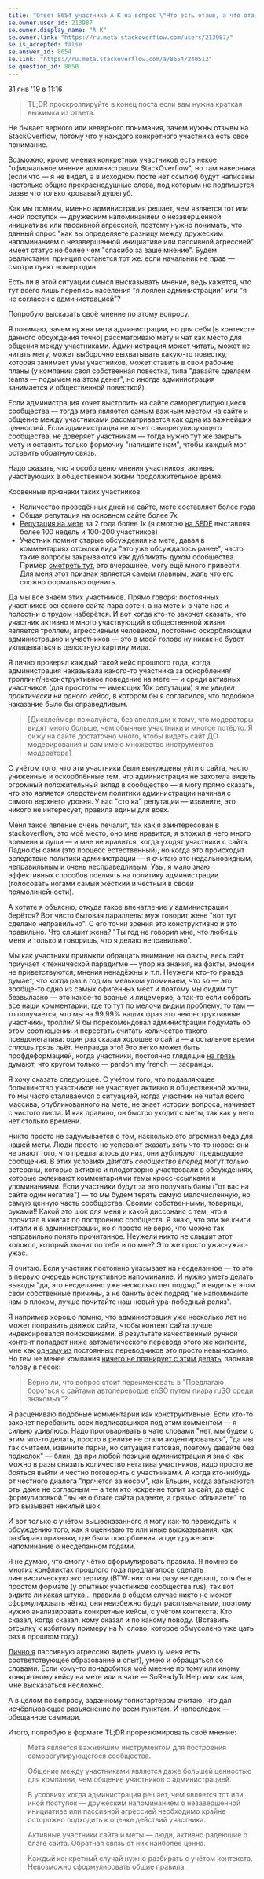 ```yaml
---
title: "Ответ 8654 участника A K на вопрос \"Что есть отзыв, а что отзывом не является?\""
se.owner.user_id: 213987
se.owner.display_name: "A K"
se.owner.link: "https://ru.meta.stackoverflow.com/users/213987/"
se.is_accepted: false
se.answer_id: 8654
se.link: "https://ru.meta.stackoverflow.com/a/8654/240512"
se.question_id: 8650
---
```


31 янв '19 в 11:16

> TL;DR проскроллируйте в конец поста если вам нужна краткая выжимка из ответа.

Не бывает верного или неверного понимания, зачем нужны отзывы на StackOverflow, потому что у каждого конкретного участника есть своё понимание.

Возможно, кроме мнения конкретных участников есть некое "официальное мнение администрации StackOverflow", но там наверняка (если что — я не видел, а в исходном посте нет ссылки) будут написаны настолько общие прекраснодушные слова, под которым не подпишется разве что только кровавый душегуб.

Как мы помним, именно администрация решает, чем является тот или иной поступок — дружеским напоминанием о незавершенной инициативе или  пассивной агрессией, поэтому нужно понимать, что данный опрос "как вы определяете разницу между дружеским напоминанием о незавершенной инициативе или  пассивной агрессией" имеет статус не более чем "спасибо за ваше мнение". Будем реалистами: принцип останется тот же: если начальник не прав — смотри пункт номер один.

Есть ли в этой ситуации смысл высказывать мнение, ведь кажется, что тут всего лишь перепись населения "я лоялен администрации" или "я не согласен с администрацией"?

Попробую высказать своё мнение по этому вопросу.

Я понимаю, зачем нужна мета администрации, но для себя [в контексте данного обсуждения точно] рассматриваю мету и чат как место для общения между участниками. Администрация может читать, может не читать мету, может выборочно выхватывать какую-то повестку, которая занимает умы участников, может ставить в свои рабочие планы (у компании своя собственная повестка, типа "давайте сделаем teams — подымем на этом денег", но иногда администрация занимается и общественной повесткой).

Если администрация хочет выстроить на сайте саморегулирующиеся сообщества — тогда мета является самым важным местом на сайте и общение между участниками рассматривается как одна из важнейших ценностей. Если администрация не хочет саморегулирующего сообщества, не доверяет участникам — тогда нужно тут же закрыть мету и оставить только формочку "напишите нам", чтобы каждый мог оставить обратную связь.

Надо сказать, что я особо ценю мнения участников, активно участвующих в общественной жизни продолжительное время.

Косвенные признаки таких участников:

* Количество проведённых дней на сайте, мете составляет более года
* Общая репутация на основном сайте более 7к
* [Репутация на мете](https://ru.meta.stackoverflow.com/q/7190/213987) за 2 года более 1к (я смотрю [на SEDE](https://data.stackexchange.com/rume/query/196452/top-users-rep-per-x-weeks) выставляя более 100 недель и 100-200 участников)
* Участник помнит старые обсуждения на мете, давая в комментариях отсылки вида "это уже обсуждалось ранее", часто такие вопросы закрываются как дубликаты духом сообщества. Пример [смотреть тут](https://ru.meta.stackoverflow.com/q/8610/213987), это вчерашнее, могу ещё много привести. Для меня этот признак является самым главным, жаль что его сложно формально оценить. 

Да мы все знаем этих участников. Прямо говоря: постоянных участников основного сайта пара сотен, а на мете и в чате нас и полсотни с трудом наберётся. И вот когда кто-то захочет сказать, что участник активно и много участвующий в общественной жизни является троллем, агрессивным человеком, постоянно оскорбляющим администрацию и участников — это в моей голове ну никак не будет укладываться в целостную картину мира. 

Я лично проверял каждый такой кейс прошлого года, когда администрация наказывала какого-то участника за оскорбления/троллинг/неконструктивное поведение на мете — и среди активных участников (для простоты — имеющих 10к репутации) *я не увидел практически ни одного кейса*, в котором бы я согласился, что подобное наказание было бы справедливым. 

> [Дисклеймер: пожалуйста, без апелляции к тому, что модераторы видят
> много больше, чем обычные участники и многое потёрто. Я сижу на сайте
> достаточно много, чтобы видеть сайт ДО модерирования и сам имею
> множество инструментов модератора]

С учётом того, что эти участники были вынуждены уйти с сайта, часто униженные и оскорблённые тем, что администрация не захотела видеть огромный положительный вклад в сообщество — я могу прямо сказать, что это является следствием политики администрации начиная с самого верхнего уровня. У вас "сто ка" репутации — извините, это никого не интересует, правила едины для всех.

Меня такое явление очень печалит, так как я заинтересован в stackoverflow, это моё место, оно мне нравится, я вложил в него много времени и души — и мне не нравится, когда уходят участники с сайта. Ладно бы сами (это процесс естественный), но когда это происходит вследствие политики администрации — я считаю это недальновидным, неправильным и очень несправедливым. Увы, я мало знаю эффективных способов повлиять на политику администрации (голосовать ногами самый жёсткий и честный в своей прямолинейности).

А хотите я объясню, откуда такое впечатление у администрации берётся? Вот чисто бытовая параллель: муж говорит жене "вот тут сделано неправильно". С его точки зрения это конструктивно и это правильно. Что слышит жена? "Ты год не говорил мне, что любишь меня и только и говоришь, что я делаю неправильно".

Мы как участники привыкли обращать внимание на факты, весь сайт приучает к технической парадигме — упор на знания, на факты, эмоции не приветствуются, мнения ненадёжны и т.п. Неужели кто-то правда думает, что когда раз в год мы мельком упоминаем, что so — это вообще-то одно из самых офигенных мест и поэтому мы сидим тут безвылазно — это какое-то вранье и лицемерие, а так-то если собрать все наши комментарии, где то тут по мелочи видим проблему, то там — то получается, что мы на 99,99% наших фраз это неконструктивные участники, тролли?   Я бы порекомендовал администрации подумать об этом соотношении и перестать считать количество такого псевдонегатива: один раз сказал хорошее о сайта — а остальное время сплошь грязь льёт. Неправда это! Это легко может быть профдеформацией, когда участники, постоянно глядящие [на грязь](https://ru.meta.stackoverflow.com/a/5987/213987) думают, что кругом только — pardon my french — засранцы.

Я хочу сказать следующее. С учётом того, что подавляющее большинство участников не участвует активно в общественной жизни, то мы часто сталиваемся с ситуацией, когда участник не читал всего массива, опубликованного на мете, не знает истории вопроса, начинает с чистого листа. И как правило, он быстро уходит с меты, так как у него нет столько времени.

Никто просто не задумывается о том, насколько это огромная беда для нашей меты. Люди просто не успевают сказать хоть что-то новое: они не знают того, что предлагалось до них, они дублируют предыдущие сообщения. В этих условиях *двигать сообщество вперёд* могут только ветераны, которые активно и плодотворно участвовали в обсуждениях, которые склеивают комментариями темы кросс-ссылками и упоминаниями. Если участники будут за это получать баны ("от вас на сайте один негатив") — то мы будем терять самую малочисленную, но самую ценную часть сообщества. Своими собственными, товарищи, руками!! Какой это шок для меня и какой диссонанс с тем, что я прочитал в книгах по построению сообществ. Я знаю, что эти же книги читали и в администрации, но я просто не верю, что можно так неправильно понять прочитанное. Неужели никто не слышит этот колокол, который звонит по тебе и по мне? Это же просто ужас-ужас-ужас.

Я считаю. Если участник постоянно указывает на несделанное — то это в первую очередь конструктивное напоминание. И нужно уметь делать выводы "да, это несделанно уже несколько лет подряд" и видеть в этом свои собственные причины, а не банить всех подряд "не напоминайте нам о плохом, лучше почитайте наш новый ура-победный релиз".

Я например хорошо помню, что администрация уже несколько лет не может поправить движок сайта, чтобы контент сайта лучше индексировался поисковиками. В результате качественный ручной контент попадает ниже автоматического перевода этого же контента, мне как [одному из](https://ru.meta.stackoverflow.com/a/8494/213987) постоянных переводчиков это просто невыносимо. Но тем не менее компания [ничего не планирует с этим делать](https://ru.meta.stackoverflow.com/q/8606/213987), зарывая голову в песок:

> Верно ли, что вопрос стоит переименовать в "Предлагаю бороться с
> сайтами автопереводов enSO путем пиара ruSO среди знакомых"?

Я расцениваю подобные комментарии как конструктивные. Если кто-то захочет перебанить всех подписавшихся под этим комментом — я сильно удивлюсь. Надо проговаривать в чате словами "нет, мы будем с этим что-то делать, просто в релизе не стали акцентироваться", "да мы так считаем, извините парни, но ситуация патовая, поэтому давайте без подколок" — блин, да при любой позиции администрации я знаю как можно в разы снизить количество негатива участников, надо просто не бояться выйти и честно поговорить с участниками. А когда кто-нибудь от честного диалога "прячется за носом", как Ельцин, когда затыкаются рты даже не согласным — а тем кто искренне топит за сайт, да ещё с формулировкой "вы не о благе сайта радеете, а грязью обливаете" то это вызывает нехилый шок.

И вот только с учётом вышесказанного я могу как-то переходить к обсуждению того, как я оцениваю те или иные высказывания, как разбираю признаки, где были оскорбления, а где дружеское напоминание о несделанном годами.

Я не думаю, что смогу чётко сформулировать правила. Я помню во многих конфликтах прошлого года предлагалось сделать лингвистическую экспертизу (BTW: никто ни разу не сделал), хотя бы в простом формате (у опытных участников сообщества rus), так вот видите ли какая штука... правила в общем случае никто не может сформулировать чётко, они неизбежно будут расплывчатыми, поэтому нужно анализировать конкретные кейсы, с учётом контекста. Кто сказал, когда сказал, кому сказал и по какому поводу. (Вставить отсылку к избитому примеру на N-слово, которое обмусолено уже цать раз в прошлом году)

[Лично я](https://ru.stackoverflow.com/election/2#post-728718) пассивную агрессию видеть умею (у меня есть соответствующее образование и опыт), умею и обращаться со словами. Если кому-то понадобится моё мнение по тому или иному конкретному кейсу на мете или в чате — SoReadyToHelp или как там, мне высказаться несложно.

А в целом по вопросу, заданному топистартером считаю, что дал исчёрпывающее разъяснение по всем пунктам. И напоследок — обещанное саммари.

Итого, попробую в формате TL;DR прорезюмировать своё мнение:

> Мета является важнейшим инструментом для построения
> саморегулирующегося сообщества.
> 
> Общение между участниками является даже большей ценностью для
> компании, чем общение участников с администрацией.
> 
> В условиях когда администрация решает, чем является тот или иной
> поступок — дружеским напоминанием о незавершенной инициативе или 
> пассивной агрессией необходимо крайне осторожно подходить к оценке
> действий участника.
> 
> Активные участники сайта и меты — люди, активно радеющие о благе
> сайта. Обратная связь от них наиболее ценна.
> 
> Каждый конкретный случай нужно разбирать с учётом контекста.
> Невозможно сформулировать общие правила.